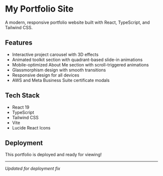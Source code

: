 # My Portfolio Site

A modern, responsive portfolio website built with React, TypeScript, and Tailwind CSS.

## Features

- Interactive project carousel with 3D effects
- Animated toolkit section with quadrant-based slide-in animations
- Mobile-optimized About Me section with scroll-triggered animations
- Glassmorphism design with smooth transitions
- Responsive design for all devices
- AWS and Meta Business Suite certificate modals

## Tech Stack

- React 19
- TypeScript
- Tailwind CSS
- Vite
- Lucide React Icons

## Deployment

This portfolio is deployed and ready for viewing!

---

*Updated for deployment fix*
